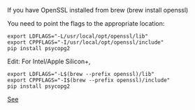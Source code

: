 If you have OpenSSL installed from brew (brew install openssl)

You need to point the flags to the appropriate location:
```shell
export LDFLAGS="-L/usr/local/opt/openssl/lib"
export CPPFLAGS="-I/usr/local/opt/openssl/include"
pip install psycopg2
```
Edit: For Intel/Apple Silicon+,
```shell
export LDFLAGS="-L$(brew --prefix openssl)/lib"
export CPPFLAGS="-I$(brew --prefix openssl)/include"
pip install psycopg2
```
[See](https://stackoverflow.com/questions/26288042/error-installing-psycopg2-library-not-found-for-lssl)
